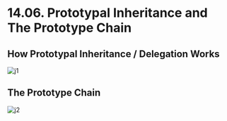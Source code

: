 # 14.06. Prototypal Inheritance and The Prototype Chain

## How Prototypal Inheritance / Delegation Works

![j1](https://github.com/kiranbansode/learn-javascript/assets/50626798/4c115f03-979f-43f6-9639-38e35dc341ee)

## The Prototype Chain

![j2](https://github.com/kiranbansode/learn-javascript/assets/50626798/2c12c5b4-dda8-4535-bf00-d47484eaba45)
